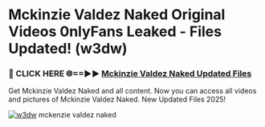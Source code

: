 # Mckinzie Valdez Naked Original Videos 0nlyFans Leaked - Files Updated! (w3dw)

<h3>🔴 CLICK HERE 🌐==►► <a href="https://tinyurl.com/up5wt9bj" rel="nofollow">Mckinzie Valdez Naked Updated Files</a></h3>

Get Mckinzie Valdez Naked and all content. Now you can access all videos and pictures of Mckinzie Valdez Naked. New Updated Files 2025!

[![w3dw](https://i.imgur.com/ABiUzMV.gif)](https://tinyurl.com/up5wt9bj)
mckenzie valdez naked
